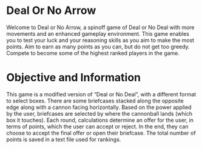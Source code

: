 # Deal Or No Arrow
Welcome to Deal or No Arrow, a spinoff game of Deal or No Deal with more movements and an enhanced gameplay environment. This game enables you to test your luck and your reasoning skills as you aim to make the most points. Aim to earn as many points as you can, but do not get too greedy. Compete to become some of the highest ranked players in the game. 

# Objective and Information
This game is a modified version of “Deal or No Deal”, with a different format to select boxes. There are some briefcases stacked along the opposite edge along with a cannon facing horizontally. Based on the power applied by the user, briefcases are selected by where the cannonball lands (which box it touches). Each round, calculations determine an offer for the user, in terms of points, which the user can accept or reject. In the end, they can choose to accept the final offer or open their briefcase. The total number of points is saved in a text file used for rankings.


